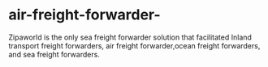 # air-freight-forwarder-
Zipaworld is the only sea freight forwarder solution that facilitated Inland transport freight forwarders,  air freight forwarder,ocean freight forwarders, and sea freight forwarders.
